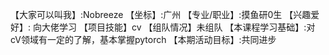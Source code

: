 【大家可以叫我】:Nobreeze
【坐标】:广州
【专业/职业】:摸鱼研0生
【兴趣爱好】: 向大佬学习
【项目技能】cv
【组队情况】未组队
【本课程学习基础】:对cV领域有一定的了解，基本掌握pytorch
【本期活动目标】:共同进步

